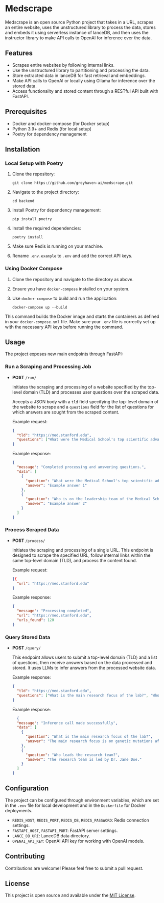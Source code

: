 # Medscrape

Medscrape is an open source Python project that takes in a URL, scrapes an entire website, uses the unstructured library to process the data, stores and embeds it using serverless instance of lanceDB, and then uses the instructor library to make API calls to OpenAI for inference over the data.

## Features

- Scrapes entire websites by following internal links.
- Use the unstructured library to partitioning and processing the data.
- Store extracted data in lanceDB for fast retrieval and embeddings.
- Make API calls to OpenAI or locally using Ollama for inference over the stored data.
- Access functionality and stored content through a RESTful API built with FastAPI.

## Prerequisites

- Docker and docker-compose (for Docker setup)
- Python 3.9+ and Redis (for local setup)
- Poetry for dependency management

## Installation

### Local Setup with Poetry

1. Clone the repository:

    ```
    git clone https://github.com/greyhaven-ai/medscrape.git
    ```

2. Navigate to the project directory:

    ```
    cd backend
    ```
3. Install Poetry for dependency management:
   ```
   pip install poetry
   ```
4. Install the required dependencies:
   ```
   poetry install
   ```

5. Make sure Redis is running on your machine.
4. Rename `.env.example` to `.env` and add the correct API keys.

### Using Docker Compose

1. Clone the repository and navigate to the directory as above.

2. Ensure you have `docker-compose` installed on your system.

3. Use `docker-compose` to build and run the application:
   ```
   docker-compose up --build
   ```

This command builds the Docker image and starts the containers as defined in your `docker-compose.yml` file. Make sure your `.env` file is correctly set up with the necessary API keys before running the command.

## Usage

The project exposes new main endpoints through FastAPI:

### Run a Scraping and Processing Job

- **POST** `/run/`

  Initiates the scraping and processing of a website specified by the top-level domain (TLD) and processes user questions over the scraped data.

  Accepts a JSON body with a `tld` field specifying the top-level domain of the website to scrape and a `questions` field for the list of questions for which answers are sought from the scraped content.

  Example request:
  ```json
  {
    "tld": "https://med.stanford.edu",
    "questions": ["What were the Medical School's top scientific advancements of 2023?", "Who is on the leadership team of the Medical School?"]
  }
  ```

  Example response:
  ```json
  {
    "message": "Completed processing and answering questions.",
    "data": [
      {
        "question": "What were the Medical School's top scientific advancements of 2023?",
        "answer": "Example answer 1"
      },
      {
        "question": "Who is on the leadership team of the Medical School?",
        "answer": "Example answer 2"
      }
    ]
  }
  ```

### Process Scraped Data

- **POST** `/process/`

  Initiates the scraping and processing of a single URL. This endpoint is designed to scrape the specified URL, follow internal links within the same top-level domain (TLD), and process the content found.

  Example request:
  ```json
  {{
    "url": "https://med.stanford.edu"
  }
  ```

  Example response:
  ```json
  {
    "message": "Processing completed",
    "url": "https://med.stanford.edu",
    "urls_found": 120
  }
  ```

### Query Stored Data

- **POST** `/query/`

  This endpoint allows users to submit a top-level domain (TLD) and a list of questions, then receive answers based on the data processed and stored. It uses LLMs to infer answers from the processed website data.

  Example response:
  ```json
  {
    "tld": "https://med.stanford.edu",
    "questions": ["What is the main research focus of the lab?", "Who leads the research team?"]
  }
  ```
  Example response:
  ```json
    {
    "message": "Inference call made successfully",
    "data": [
      {
        "question": "What is the main research focus of the lab?",
        "answer": "The main research focus is on genetic mutations affecting longevity."
      },
      {
        "question": "Who leads the research team?",
        "answer": "The research team is led by Dr. Jane Doe."
      }
    ]
  }
  ```


## Configuration

The project can be configured through environment variables, which are set in the `.env` file for local development and in the `Dockerfile` for Docker deployments.

- `REDIS_HOST`, `REDIS_PORT`, `REDIS_DB`, `REDIS_PASSWORD`: Redis connection settings.
- `FASTAPI_HOST`, `FASTAPI_PORT`: FastAPI server settings.
- `LANCE_DB_URI`: LanceDB data directory.
- `OPENAI_API_KEY`: OpenAI API key for working with OpenAI models.

## Contributing

Contributions are welcome! Please feel free to submit a pull request.

## License

This project is open source and available under the [MIT License](LICENSE).


